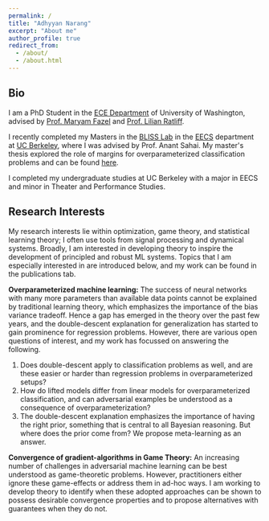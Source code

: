 ```yaml
---
permalink: /
title: "Adhyyan Narang"
excerpt: "About me"
author_profile: true
redirect_from:
  - /about/
  - /about.html
---
```


## Bio

I am  a PhD Student in the [ECE Department](https://www.ece.uw.edu/) of University of Washington, advised by [Prof. Maryam Fazel](https://faculty.washington.edu/mfazel/) and [Prof. Lilian Ratliff](http://faculty.washington.edu/ratliffl/about/).

I recently completed my Masters in the [BLISS Lab](http://bliss.eecs.berkeley.edu/) in the [EECS](https://eecs.berkeley.edu/) department at [UC Berkeley](https://www.berkeley.edu/), where I was advised by Prof. Anant Sahai. My master's thesis explored the role of margins for overparameterized classification problems and can be found [here](https://www2.eecs.berkeley.edu/Pubs/TechRpts/2020/EECS-2020-116.pdf). 

I completed my undergraduate studies at UC Berkeley with a major in EECS and minor in Theater and Performance Studies.

## Research Interests

My research interests lie within optimization, game theory, and statistical learning theory; I often use tools from signal processing and dynamical systems. Broadly, I am interested in developing theory to inspire the development of principled and robust ML systems. Topics that I am especially interested in are introduced below, and my work can be found in the publications tab.

**Overparameterized machine learning:** The success of neural networks with many more parameters than available data points cannot be explained by traditional learning theory, which emphasizes the importance of the bias variance tradeoff. Hence a gap has emerged in the theory over the past few years, and the double-descent explanation for generalization has started to gain prominence for regression problems. However, there are various open questions of interest, and my work has focussed on answering the following.
1. Does double-descent apply to classification problems as well, and are these easier or harder than regression problems in overparameterized setups?
2. How do lifted models differ from linear models for overparameterized classification, and can adversarial examples be understood as a consequence of overparameterization?
3. The double-descent explanation emphasizes the importance of having the right prior, something that is central to all Bayesian reasoning. But where does the prior come from? We propose meta-learning as an answer.

**Convergence of gradient-algorithms in Game Theory:** An increasing number of challenges in adversarial machine learning can be best understood as game-theoretic problems. However, practitioners either ignore these game-effects or address them in ad-hoc ways. I am working to develop theory to identify when these adopted approaches can be shown to possess desirable convergence properties and to propose alternatives with guarantees when they do not.
